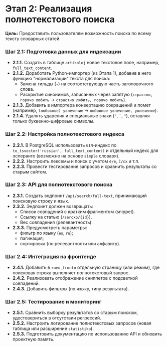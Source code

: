 # Этап 2: Реализация полнотекстового поиска

**Цель:** Предоставить пользователям возможность поиска по всему тексту словарных статей.

### Шаг 2.1: Подготовка данных для индексации

- **2.1.1.** Создать в таблице `artikoloj` новое текстовое поле, например, `full_text_content`.
- **2.1.2.** Доработать Python-импортер (из Этапа 1), добавив в него функцию "нормализации" текста для поиска:
    - Замена тильды (`~`) на соответствующую часть заголовочного слова.
    - Раскрытие синонимов, записанных через запятую (`страстно, горячо любить` -> `страстно любить, горячо любить`).
- **2.1.3.** Добавить в импортера конвертацию сокращений и помет (например, `(любовное) увлечение` -> `любовное увлечение, увлечение`).
- **2.1.4.** Удалять ударения и специальные знаки (`'`, `` ` ``, `^`), оставляя только буквенно-цифровые символы.

### Шаг 2.2: Настройка полнотекстового индекса

- **2.2.1.** В PostgreSQL использовать `GIN`-индекс по `to_tsvector('russian', full_text_content)` и отдельный индекс для эсперанто (возможно на основе `simple` словаря).
- **2.2.2.** Настроить лексемы и поиск с учетом `ё/е`, `ĉ/cx` и т.п.
- **2.2.3.** Провести тестирование запросов и сравнить результаты со старым сайтом.

### Шаг 2.3: API для полнотекстового поиска

- **2.3.1.** Создать эндпоинт `/api/search/full-text`, принимающий поисковую строку и язык.
- **2.3.2.** Эндпоинт должен возвращать:
    - Список совпадений с кратким фрагментом (snippet).
    - Ссылку на статью (`/sercxo/{id}`).
    - Вес совпадения (релевантность).
- **2.3.3.** Предусмотреть параметры:
    - фильтр по языку (`eo`, `ru`);
    - пагинация;
    - сортировка (по релевантности или алфавиту).

### Шаг 2.4: Интеграция на фронтенде

- **2.4.1.** Добавить в `rueo_fronto` отдельную страницу (или режим), где поисковая строка выполняет полнотекстовый запрос.
- **2.4.2.** Реализовать отображение сниппетов с подсветкой совпадений.
- **2.4.3.** Добавить фильтры (по языку, типу результата).

### Шаг 2.5: Тестирование и мониторинг

- **2.5.1.** Сравнить выборку результатов со старым поиском, удостовериться в отсутствии регрессий.
- **2.5.2.** Настроить логирование полнотекстовых запросов (новая таблица или расширение `statistiko`).
- **2.5.3.** Подготовить документацию по использованию API и обновить проектную память.
